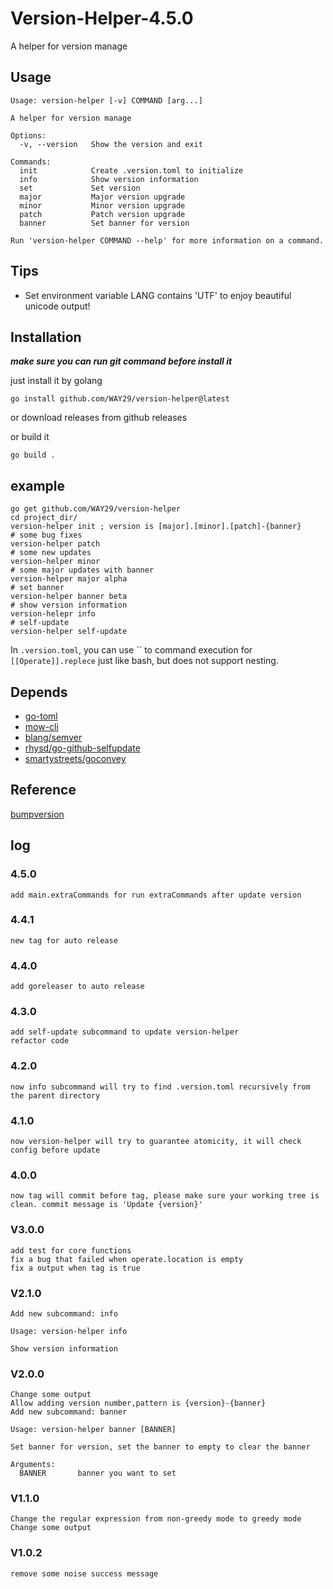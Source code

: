 # Version-Helper-4.5.0

A helper for version manage

## Usage
```
Usage: version-helper [-v] COMMAND [arg...]

A helper for version manage

Options:
  -v, --version   Show the version and exit

Commands:
  init            Create .version.toml to initialize
  info            Show version information
  set             Set version
  major           Major version upgrade
  minor           Minor version upgrade
  patch           Patch version upgrade
  banner          Set banner for version

Run 'version-helper COMMAND --help' for more information on a command.
```

## Tips
- Set environment variable LANG contains 'UTF' to enjoy beautiful unicode output!

## Installation
***make sure you can run git command before install it***

just install it by golang 

`go install github.com/WAY29/version-helper@latest`

or download releases from github releases

or build it

`go build .`

## example
```
go get github.com/WAY29/version-helper
cd project_dir/
version-helper init ; version is [major].[minor].[patch]-{banner}
# some bug fixes
version-helper patch
# some new updates
version-helper minor
# some major updates with banner
version-helper major alpha
# set banner
version-helper banner beta
# show version information
version-helepr info
# self-update
version-helper self-update
```
In `.version.toml`, you can use \`\` to command execution for `[[Operate]].replece` just like bash, but does not support nesting.

## Depends
- [go-toml](https://github.com/pelletier/go-toml)
- [mow-cli](https://github.com/jawher/mow.cli)
- [blang/semver](https://github.com/blang/semver)
- [rhysd/go-github-selfupdate](https://github.com/rhysd/go-github-selfupdate)
- [smartystreets/goconvey](https://github.com/smartystreets/goconvey)

## Reference
[bumpversion](https://github.com/peritus/bumpversion)

## log

### 4.5.0
```
add main.extraCommands for run extraCommands after update version
```

### 4.4.1
```
new tag for auto release
```
### 4.4.0
```
add goreleaser to auto release
```
### 4.3.0
```
add self-update subcommand to update version-helper
refactor code
```
### 4.2.0
```
now info subcommand will try to find .version.toml recursively from the parent directory
```
### 4.1.0
```
now version-helper will try to guarantee atomicity, it will check config before update
```
### 4.0.0
```
now tag will commit before tag, please make sure your working tree is clean. commit message is 'Update {version}'
```

### V3.0.0
```
add test for core functions
fix a bug that failed when operate.location is empty
fix a output when tag is true
```

### V2.1.0
```
Add new subcommand: info

Usage: version-helper info

Show version information
```

### V2.0.0
```
Change some output
Allow adding version number,pattern is {version}-{banner}
Add new subcommand: banner

Usage: version-helper banner [BANNER]

Set banner for version, set the banner to empty to clear the banner

Arguments:     
  BANNER       banner you want to set

```

### V1.1.0
```
Change the regular expression from non-greedy mode to greedy mode
Change some output
```

### V1.0.2
```
remove some noise success message
```